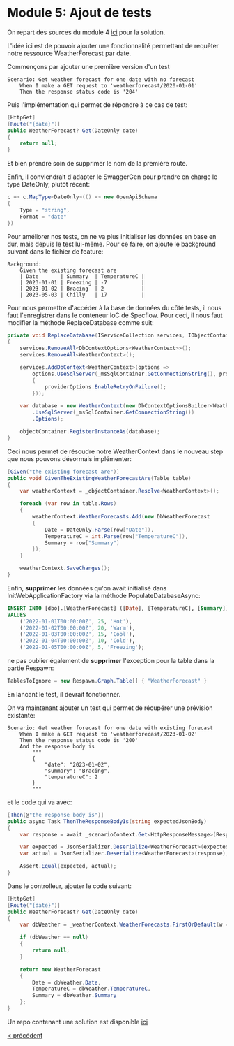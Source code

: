 # Module 5: Ajout de tests

On repart des sources du module 4 [ici](https://github.com/jtourvieille/DotNetIntegrationTests/tree/main/modules/Module%204%20remplacement%20de%20la%20database/src/MyApi) pour la solution.

L'idée ici est de pouvoir ajouter une fonctionnalité permettant de requêter notre ressource WeatherForecast par date.

Commençons par ajouter une première version d'un test

```
Scenario: Get weather forecast for one date with no forecast
	When I make a GET request to 'weatherforecast/2020-01-01'
	Then the response status code is '204'
```

Puis l'implémentation qui permet de répondre à ce cas de test:

```cs
[HttpGet]
[Route("{date}")]
public WeatherForecast? Get(DateOnly date)
{
    return null;
}
```

Et bien prendre soin de supprimer le nom de la première route.

Enfin, il conviendrait d'adapter le SwaggerGen pour prendre en charge le type DateOnly, plutôt récent:

```cs
c => c.MapType<DateOnly>(() => new OpenApiSchema
{
    Type = "string",
    Format = "date"
})
```

Pour améliorer nos tests, on ne va plus initialiser les données en base en dur, mais depuis le test lui-même. Pour ce faire, on ajoute le background suivant dans le fichier de feature:

```
Background: 
	Given the existing forecast are
	| Date       | Summary  | TemperatureC |
	| 2023-01-01 | Freezing | -7           |
	| 2023-01-02 | Bracing  | 2            |
	| 2023-05-03 | Chilly   | 17           |
```

Pour nous permettre d'accéder à la base de données du côté tests, il nous faut l'enregistrer dans le conteneur IoC de Specflow. Pour ceci, il nous faut modifier la méthode ReplaceDatabase comme suit:

```cs
private void ReplaceDatabase(IServiceCollection services, IObjectContainer objectContainer)
{
    services.RemoveAll<DbContextOptions<WeatherContext>>();
    services.RemoveAll<WeatherContext>();

    services.AddDbContext<WeatherContext>(options =>
        options.UseSqlServer(_msSqlContainer.GetConnectionString(), providerOptions =>
        {
            providerOptions.EnableRetryOnFailure();
        }));

    var database = new WeatherContext(new DbContextOptionsBuilder<WeatherContext>()
        .UseSqlServer(_msSqlContainer.GetConnectionString())
        .Options);

    objectContainer.RegisterInstanceAs(database);
}
```

Ceci nous permet de résoudre notre WeatherContext dans le nouveau step que nous pouvons désormais implémenter:

```cs
[Given("the existing forecast are")]
public void GivenTheExistingWeatherForecastAre(Table table)
{
    var weatherContext = _objectContainer.Resolve<WeatherContext>();

    foreach (var row in table.Rows)
    {
        weatherContext.WeatherForecasts.Add(new DbWeatherForecast
        {
            Date = DateOnly.Parse(row["Date"]),
            TemperatureC = int.Parse(row["TemperatureC"]),
            Summary = row["Summary"]
        });
    }

    weatherContext.SaveChanges();
}
```

Enfin, __supprimer__ les données qu'on avait initialisé dans InitWebApplicationFactory via la méthode PopulateDatabaseAsync:

```sql
INSERT INTO [dbo].[WeatherForecast] ([Date], [TemperatureC], [Summary])
VALUES
    ('2022-01-01T00:00:00Z', 25, 'Hot'),
    ('2022-01-02T00:00:00Z', 20, 'Warm'),
    ('2022-01-03T00:00:00Z', 15, 'Cool'),
    ('2022-01-04T00:00:00Z', 10, 'Cold'),
    ('2022-01-05T00:00:00Z', 5, 'Freezing');
```

ne pas oublier également de __supprimer__ l'exception pour la table dans la partie Respawn:

```cs
TablesToIgnore = new Respawn.Graph.Table[] { "WeatherForecast" }
```

En lancant le test, il devrait fonctionner.

On va maintenant ajouter un test qui permet de récupérer une prévision existante:

```
Scenario: Get weather forecast for one date with existing forecast
	When I make a GET request to 'weatherforecast/2023-01-02'
	Then the response status code is '200'
	And the response body is
		"""
		{
			"date": "2023-01-02",
			"summary": "Bracing",
			"temperatureC": 2
		}
		"""
```

et le code qui va avec:

```cs
[Then(@"the response body is")]
public async Task ThenTheResponseBodyIs(string expectedJsonBody)
{
    var response = await _scenarioContext.Get<HttpResponseMessage>(ResponseKey).Content.ReadAsStringAsync();

    var expected = JsonSerializer.Deserialize<WeatherForecast>(expectedJsonBody);
    var actual = JsonSerializer.Deserialize<WeatherForecast>(response);

    Assert.Equal(expected, actual);
}
```

Dans le controlleur, ajouter le code suivant:

```cs
[HttpGet]
[Route("{date}")]
public WeatherForecast? Get(DateOnly date)
{
    var dbWeather = _weatherContext.WeatherForecasts.FirstOrDefault(w => w.Date == date);

    if (dbWeather == null)
    {
        return null;
    }

    return new WeatherForecast
    {
        Date = dbWeather.Date,
        TemperatureC = dbWeather.TemperatureC,
        Summary = dbWeather.Summary
    };
}
```

Un repo contenant une solution est disponible [ici](https://github.com/jtourvieille/DotNetIntegrationTests/tree/main/modules/Module%205%20ajout%20de%20tests/src/MyApi)

[< précédent](../../Module%204bis%20remplacement%20de%20la%20database%20in%20memory/doc/Readme.md)
